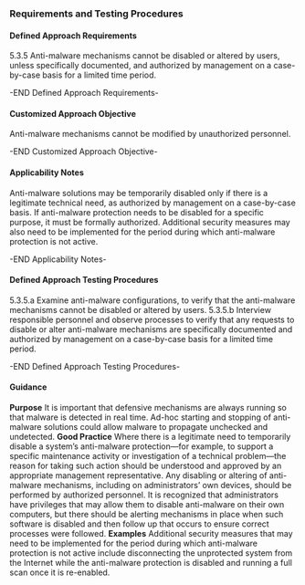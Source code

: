### Requirements and Testing Procedures

#### Defined Approach Requirements
5.3.5 Anti-malware mechanisms cannot be disabled or altered by users, unless specifically documented, and authorized by management on a case-by-case basis for a limited time period.

-END Defined Approach Requirements- 
#### Customized Approach Objective
Anti-malware mechanisms cannot be modified by unauthorized personnel.

-END Customized Approach Objective- 
#### Applicability Notes
Anti-malware solutions may be temporarily disabled only if there is a legitimate technical need, as authorized by management on a case-by-case basis. If anti-malware protection needs to be disabled for a specific purpose, it must be formally authorized. Additional security measures may also need to be implemented for the period during which anti-malware protection is not active.

-END Applicability Notes- 
#### Defined Approach Testing Procedures
5.3.5.a Examine anti-malware configurations, to verify that the anti-malware mechanisms cannot be disabled or altered by users.
5.3.5.b Interview responsible personnel and observe processes to verify that any requests to disable or alter anti-malware mechanisms are specifically documented and authorized by management on a case-by-case basis for a limited time period.

-END Defined Approach Testing Procedures- 
#### Guidance
**Purpose**
It is important that defensive mechanisms are always running so that malware is detected in real time. Ad-hoc starting and stopping of anti-malware solutions could allow malware to propagate unchecked and undetected.
**Good Practice**
Where there is a legitimate need to temporarily disable a system’s anti-malware protection—for example, to support a specific maintenance activity or investigation of a technical problem—the reason for taking such action should be understood and approved by an appropriate management representative. Any disabling or altering of anti-malware mechanisms, including on administrators’ own devices, should be performed by authorized personnel. It is recognized that administrators have privileges that may allow them to disable anti-malware on their own computers, but there should be alerting mechanisms in place when such software is disabled and then follow up that occurs to ensure correct processes were followed.
**Examples**
Additional security measures that may need to be implemented for the period during which anti-malware protection is not active include disconnecting the unprotected system from the Internet while the anti-malware protection is disabled and running a full scan once it is re-enabled.